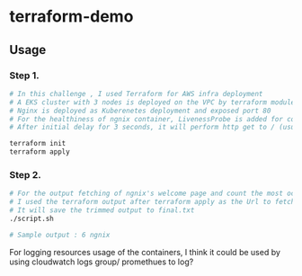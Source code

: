 # terraform-demo
## Usage
### Step 1.
```bash
# In this challenge , I used Terraform for AWS infra deployment
# A EKS cluster with 3 nodes is deployed on the VPC by terraform module
# Nginx is deployed as Kuberenetes deployment and exposed port 80
# For the healthiness of ngnix container, LivenessProbe is added for container's startup checking
# After initial delay for 3 seconds, it will perform http get to / (usually there will be healthcheck path in real life application) to determine succeed or not

terraform init
terraform apply
```

### Step 2.
```bash
# For the output fetching of ngnix's welcome page and count the most occurrence of the word
# I used the terraform output after terraform apply as the Url to fetch
# It will save the trimmed output to final.txt
./script.sh

# Sample output : 6 ngnix
```

For logging resources usage of the containers, I think it could be used by using cloudwatch logs group/ promethues to log?